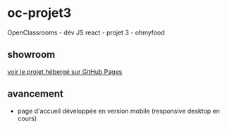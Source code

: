 # oc-projet3
OpenClassrooms - dév JS react - projet 3 - ohmyfood

## showroom
[voir le projet hébergé sur GitHub Pages](https://sedomu.github.io/oc-projet3/)

## avancement
- page d'accueil développée en version mobile (responsive desktop en cours)
